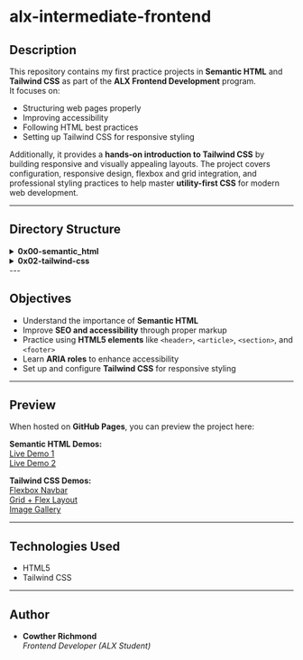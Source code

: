 # alx-intermediate-frontend

## Description
This repository contains my first practice projects in **Semantic HTML** and **Tailwind CSS** as part of the **ALX Frontend Development** program.  
It focuses on:  
- Structuring web pages properly  
- Improving accessibility  
- Following HTML best practices  
- Setting up Tailwind CSS for responsive styling  

Additionally, it provides a **hands-on introduction to Tailwind CSS** by building responsive and visually appealing layouts. The project covers configuration, responsive design, flexbox and grid integration, and professional styling practices to help master **utility-first CSS** for modern web development.

---

## Directory Structure
<details> <summary><strong>0x00-semantic_html</strong></summary>

0-index.html
 → Basic HTML structure

1-index.html
 → Adding meta tags for SEO & accessibility

2-index.html
 → Semantic blog post layout

3-index.html
 → Adding ARIA roles for accessibility in forms

</details> <details> <summary><strong>0x02-tailwind-css</strong></summary>

1-index.html
 → Basic Tailwind setup test

2-index.html
 → Responsive layout practice

3-index.html
 → Advanced layout with Tailwind utilities

4-flexbox_index.html
 → Flexbox navigation bar

5-gridflex_index.html
 → Combining CSS Grid & Flexbox

6-imageGallery.html
 → Responsive image gallery

</details>
---

## Objectives
- Understand the importance of **Semantic HTML**  
- Improve **SEO and accessibility** through proper markup  
- Practice using **HTML5 elements** like `<header>`, `<article>`, `<section>`, and `<footer>`  
- Learn **ARIA roles** to enhance accessibility  
- Set up and configure **Tailwind CSS** for responsive styling  

---

## Preview
When hosted on **GitHub Pages**, you can preview the project here:  

**Semantic HTML Demos:**  
[Live Demo 1](https://xorla01.github.io/alx-intermediate-frontend/0x00-semantic_html/2-index.html)  
[Live Demo 2](https://xorla01.github.io/alx-intermediate-frontend/0x00-semantic_html/3-index.html)  

**Tailwind CSS Demos:**  
[Flexbox Navbar](https://xorla01.github.io/alx-intermediate-frontend/0x02-tailwind-css/4-flexbox_index.html)  
[Grid + Flex Layout](https://xorla01.github.io/alx-intermediate-frontend/0x02-tailwind-css/5-gridflex_index.html)  
[Image Gallery](https://xorla01.github.io/alx-intermediate-frontend/0x02-tailwind-css/6-imageGallery.html)  

---

## Technologies Used
- HTML5
- Tailwind CSS
   
---

## Author
- **Cowther Richmond**  
  *Frontend Developer (ALX Student)* 

